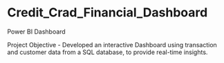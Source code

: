# Credit_Crad_Financial_Dashboard
Power BI Dashboard


Project Objective - Developed an interactive Dashboard using transaction and customer data from a SQL database, to provide real-time insights.
